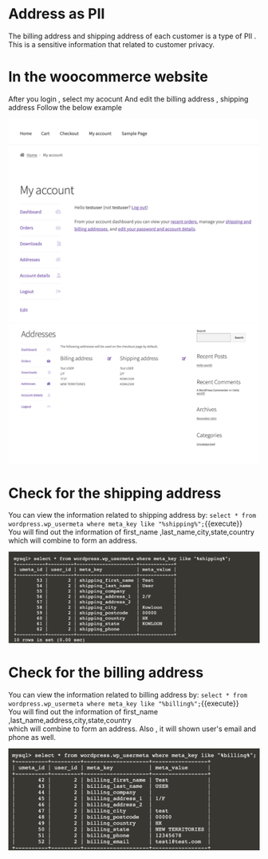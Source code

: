 # Address as PII
The billing address and shipping address of each customer is a type of PII . This is a sensitive information that related to customer privacy.



# In the woocommerce website
After you login , select my acocunt
And edit the billing address , shipping address
Follow the below example

![account](./assets/account.png)
![address_example](./assets/address_example.png)
# Check for the shipping address
You can view the information related to shipping address by:
 `select * from wordpress.wp_usermeta where meta_key like "%shipping%";`{{execute}}
 <br>
 You will find out the information of first_name ,last_name,city,state,country
 <br>
 which will combine to form an address.

![shipping_query](./assets/shipping_query.png)

# Check for the billing address
 You can view the information related to billing address by:
 `select * from wordpress.wp_usermeta where meta_key like "%billing%";`{{execute}}
 <br>
 You will find out the information of first_name ,last_name,address,city,state,country
 <br>
 which will combine to form an address.
Also , it will shown user's email and phone as well.

![billing_query](./assets/billing_query.png)













